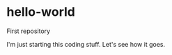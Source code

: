 hello-world
===========

First repository

I'm just starting this coding stuff. Let's see how it goes.
